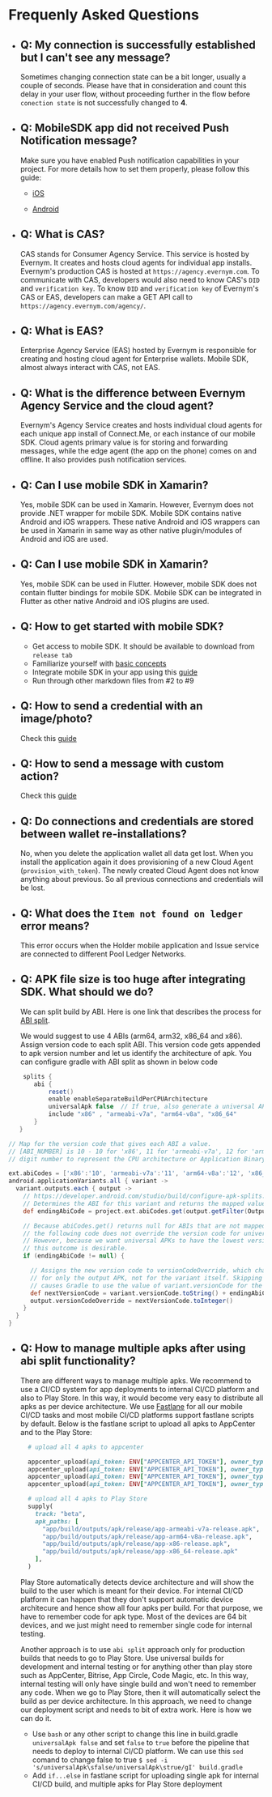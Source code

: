 # Frequenly Asked Questions

- ## Q: My connection is successfully established but I can't see any message?

    Sometimes changing connection state can be a bit longer, usually a couple of seconds. Please have that in consideration and count this delay in your user flow, without proceeding further in the flow before `conection state` is not successfully changed to **4**.

- ## Q: MobileSDK app did not received Push Notification message?

    Make sure you have enabled Push notification capabilities in your project. 
    For more details how to set them properly, please follow this guide: 
    
    - [iOS](https://developer.apple.com/library/archive/documentation/Miscellaneous/Reference/EntitlementKeyReference/Chapters/EnablingLocalAndPushNotifications.html)
    
    - [Android](https://developers.google.com/web/ilt/pwa/introduction-to-push-notifications)

- ## Q: What is CAS?

     CAS stands for Consumer Agency Service. This service is hosted by Evernym. It creates and hosts cloud agents for individual app installs. Evernym's production CAS is hosted at `https://agency.evernym.com`. To communicate with CAS, developers would also need to know CAS's `DID` and `verification key`. To know `DID` and `verification key` of Evernym's CAS or EAS, developers can make a GET API call to `https://agency.evernym.com/agency/`.

- ## Q: What is EAS?

     Enterprise Agency Service (EAS) hosted by Evernym is responsible for creating and hosting cloud agent for Enterprise wallets. Mobile SDK, almost always interact with CAS, not EAS.

- ## Q: What is the difference between Evernym Agency Service and the cloud agent?

     Evernym's Agency Service creates and hosts individual cloud agents for each unique app install of Connect.Me, or each instance of our mobile SDK.
     Cloud agents primary value is for storing and forwarding messages, while the edge agent (the app on the phone) comes on and offline. It also provides push notification services.

- ## Q: Can I use mobile SDK in Xamarin?

     Yes, mobile SDK can be used in Xamarin. However, Evernym does not provide .NET wrapper for mobile SDK. Mobile SDK contains native Android and iOS wrappers. These native Android and iOS wrappers can be used in Xamarin in same way as other native plugin/modules of Android and iOS are used.

- ## Q: Can I use mobile SDK in Xamarin?

     Yes, mobile SDK can be used in Flutter. However, mobile SDK does not contain flutter bindings for mobile SDK. Mobile SDK can be integrated in Flutter as other native Android and iOS plugins are used.

- ## Q: How to get started with mobile SDK?

    - Get access to mobile SDK. It should be available to download from `release tab`
    - Familiarize yourself with [basic concepts](./0.Base%20Concepts.md)
    - Integrate mobile SDK in your app using this [guide](./1.ProjectSetup.md)
    - Run through other markdown files from #2 to #9

- ## Q: How to send a credential with an image/photo?

    Check this [guide](CredentialsWithAttachments.md)

- ## Q: How to send a message with custom action?

    Check this [guide](8.StructuredMessages.md)

- ## Q: Do connections and credentials are stored between wallet re-installations?

    No, when you delete the application wallet all data get lost. 
    When you install the application again it does provisioning of a new Cloud Agent (`provision_with_token`).
    The newly created Cloud Agent does not know anything about previous. So all previous connections and credentials will be lost. 

- ## Q: What does the `Item not found on ledger` error means?

  This error occurs when the Holder mobile application and Issue service are connected to different Pool Ledger Networks.

- ## Q: APK file size is too huge after integrating SDK. What should we do?

  We can split build by ABI. Here is one link that describes the process for [ABI split](https://developer.android.com/studio/build/configure-apk-splits).
  
  We would suggest to use 4 ABIs (arm64, arm32, x86_64 and x86). Assign version code to each split ABI. This version code gets appended to apk version number and let us identify the architecture of apk.  You can configure gradle with ABI split as shown in below code

```gradle
    splits {
       abi {
           reset()
           enable enableSeparateBuildPerCPUArchitecture
           universalApk false  // If true, also generate a universal APK
           include "x86" , "armeabi-v7a", "arm64-v8a", "x86_64"
       }
   }

// Map for the version code that gives each ABI a value.
// [ABI_NUMBER] is 10 - 10 for 'x86', 11 for 'armeabi-v7a', 12 for 'arm64-v8a', 13 for 'x86_64' - a two
// digit number to represent the CPU architecture or Application Binary Interface

ext.abiCodes = ['x86':'10', 'armeabi-v7a':'11', 'arm64-v8a':'12', 'x86_64':'13']
android.applicationVariants.all { variant ->
  variant.outputs.each { output ->
    // https://developer.android.com/studio/build/configure-apk-splits.html
    // Determines the ABI for this variant and returns the mapped value.
    def endingAbiCode = project.ext.abiCodes.get(output.getFilter(OutputFile.ABI))

    // Because abiCodes.get() returns null for ABIs that are not mapped by ext.abiCodes,
    // the following code does not override the version code for universal APKs.
    // However, because we want universal APKs to have the lowest version code,
    // this outcome is desirable.
    if (endingAbiCode != null) {

      // Assigns the new version code to versionCodeOverride, which changes the version code
      // for only the output APK, not for the variant itself. Skipping this step simply
      // causes Gradle to use the value of variant.versionCode for the APK.
      def nextVersionCode = variant.versionCode.toString() + endingAbiCode
      output.versionCodeOverride = nextVersionCode.toInteger()
    }
  }
}
```

- ## Q: How to manage multiple apks after using abi split functionality?

  There are different ways to manage multiple apks. We recommend to use a CI/CD system for app deployments to internal CI/CD platform and also to Play Store. In this way, it would become very easy to distribute all apks as per device architecture. We use [Fastlane](https://fastlane.tools/) for all our mobile CI/CD tasks and most mobile CI/CD platforms support fastlane scripts by default. Below is the fastlane script to upload all apks to AppCenter and to the Play Store:

  ```ruby
    # upload all 4 apks to appcenter

    appcenter_upload(api_token: ENV["APPCENTER_API_TOKEN"], owner_type: "organization", owner_name: "<owner-name>", app_name: "<app-name>", file: "app/build/outputs/apk/release/app-armeabi-v7a-release.apk")
    appcenter_upload(api_token: ENV["APPCENTER_API_TOKEN"], owner_type: "organization", owner_name: "<owner-name>", app_name: "<app-name>", file: "app/build/outputs/apk/release/app-arm64-v8a-release.apk")
    appcenter_upload(api_token: ENV["APPCENTER_API_TOKEN"], owner_type: "organization", owner_name: "<owner-name>", app_name: "<app-name>", file: "app/build/outputs/apk/release/app-x86-release.apk")
    appcenter_upload(api_token: ENV["APPCENTER_API_TOKEN"], owner_type: "organization", owner_name: "<owner-name>", app_name: "<app-name>", file: "app/build/outputs/apk/release/app-x86_64-release.apk")

    # upload all 4 apks to Play Store
    supply(
      track: "beta",
      apk_paths: [
        "app/build/outputs/apk/release/app-armeabi-v7a-release.apk",
        "app/build/outputs/apk/release/app-arm64-v8a-release.apk",
        "app/build/outputs/apk/release/app-x86-release.apk",
        "app/build/outputs/apk/release/app-x86_64-release.apk"
      ],
    )
  ```

  Play Store automatically detects device architecture and will show the build to the user which is meant for their device. For internal CI/CD platform it can happen that they don't support automatic device architecure and hence show all four apks per build. For that purpose, we have to remember code for apk type. Most of the devices are 64 bit devices, and we just might need to remember single code for internal testing. 

  Another approach is to use `abi split` approach only for production builds that needs to go to Play Store. Use universal builds for development and internal testing or for anything other than play store such as AppCenter, Bitrise, App Circle, Code Magic, etc. In this way, internal testing will only have single build and won't need to remember any code. When we go to Play Store, then it will automatically select the build as per device architecture. In this approach, we need to change our deployment script and needs to bit of extra work. Here is how we can do it.

  - Use `bash` or any other script to change this line in build.gradle `universalApk false` and set `false` to `true` before the pipeline that needs to deploy to internal CI/CD platform. We can use this `sed` comand to change false to true `$ sed -i 's/universalApk\sfalse/universalApk\strue/gI' build.gradle` 
  - Add `if...else` in fastlane script for uploading single apk for internal CI/CD build, and multiple apks for Play Store deployment
